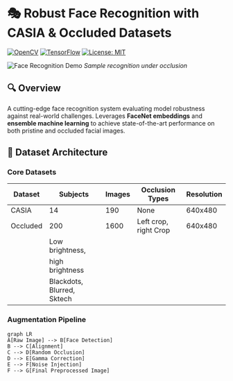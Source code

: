 # 🎭 Robust Face Recognition with CASIA & Occluded Datasets

[![OpenCV](https://img.shields.io/badge/OpenCV-5.0%2B-green)](https://opencv.org/)
[![TensorFlow](https://img.shields.io/badge/TensorFlow-2.18%2B-orange)](https://www.tensorflow.org/)
[![License: MIT](https://img.shields.io/badge/License-MIT-blue.svg)](https://opensource.org/licenses/MIT)

![Face Recognition Demo](demo.gif) *Sample recognition under occlusion*

## 🔍 Overview
A cutting-edge face recognition system evaluating model robustness against real-world challenges. Leverages **FaceNet embeddings** and **ensemble machine learning** to achieve state-of-the-art performance on both pristine and occluded facial images.

## 📂 Dataset Architecture
### **Core Datasets**
| Dataset      | Subjects | Images | Occlusion Types              | Resolution |
|--------------|----------|--------|-------------------------------|------------|
| CASIA        | 14       | 190    | None                          | 640x480    |
| Occluded     | 200      | 1600   | Left crop, right Crop         | 640x480    |
                                   |  Low brightness,              |
                                   |  high brightness              |
                                   |  Blackdots, Blurred, Sktech   |

### **Augmentation Pipeline**
```mermaid
graph LR
A[Raw Image] --> B[Face Detection]
B --> C[Alignment]
C --> D[Random Occlusion]
D --> E[Gamma Correction]
E --> F[Noise Injection]
F --> G[Final Preprocessed Image]
